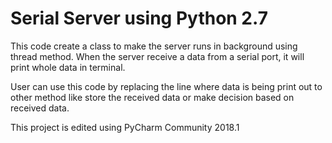 # Serial Server using Python 2.7

This code create a class to make the server runs in background using thread method. When the server receive a data from a serial port, it will print whole data in terminal.

User can use this code by replacing the line where data is being print out to other method like store the received data or make decision based on received data.

This project is edited using PyCharm Community 2018.1